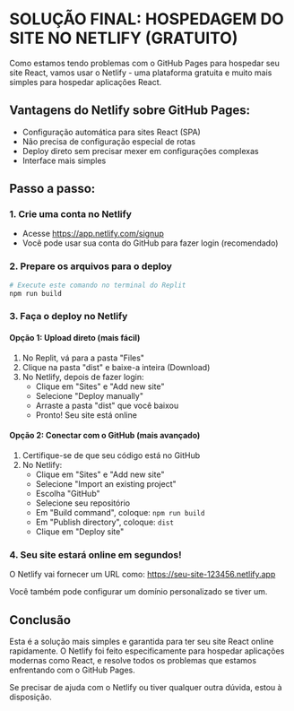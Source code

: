 # SOLUÇÃO FINAL: HOSPEDAGEM DO SITE NO NETLIFY (GRATUITO)

Como estamos tendo problemas com o GitHub Pages para hospedar seu site React, vamos usar o Netlify - uma plataforma gratuita e muito mais simples para hospedar aplicações React.

## Vantagens do Netlify sobre GitHub Pages:
- Configuração automática para sites React (SPA)
- Não precisa de configuração especial de rotas
- Deploy direto sem precisar mexer em configurações complexas
- Interface mais simples

## Passo a passo:

### 1. Crie uma conta no Netlify
- Acesse https://app.netlify.com/signup
- Você pode usar sua conta do GitHub para fazer login (recomendado)

### 2. Prepare os arquivos para o deploy

```bash
# Execute este comando no terminal do Replit
npm run build
```

### 3. Faça o deploy no Netlify

#### Opção 1: Upload direto (mais fácil)
1. No Replit, vá para a pasta "Files"
2. Clique na pasta "dist" e baixe-a inteira (Download)
3. No Netlify, depois de fazer login:
   - Clique em "Sites" e "Add new site"
   - Selecione "Deploy manually"
   - Arraste a pasta "dist" que você baixou
   - Pronto! Seu site está online

#### Opção 2: Conectar com o GitHub (mais avançado)
1. Certifique-se de que seu código está no GitHub
2. No Netlify:
   - Clique em "Sites" e "Add new site"
   - Selecione "Import an existing project"
   - Escolha "GitHub"
   - Selecione seu repositório
   - Em "Build command", coloque: `npm run build`
   - Em "Publish directory", coloque: `dist`
   - Clique em "Deploy site"

### 4. Seu site estará online em segundos!

O Netlify vai fornecer um URL como: https://seu-site-123456.netlify.app

Você também pode configurar um domínio personalizado se tiver um.

## Conclusão

Esta é a solução mais simples e garantida para ter seu site React online rapidamente. O Netlify foi feito especificamente para hospedar aplicações modernas como React, e resolve todos os problemas que estamos enfrentando com o GitHub Pages.

Se precisar de ajuda com o Netlify ou tiver qualquer outra dúvida, estou à disposição.